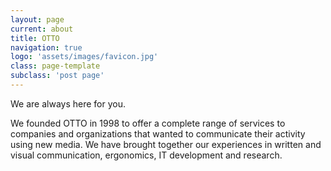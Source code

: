 ```yaml
---
layout: page
current: about
title: OTTO
navigation: true
logo: 'assets/images/favicon.jpg'
class: page-template
subclass: 'post page'
---
```


We are always here for you.

We founded OTTO in 1998 to offer a complete range of services to companies and organizations that wanted to communicate their activity using new media.  We have brought together our experiences in written and visual communication, ergonomics, IT development and research.
